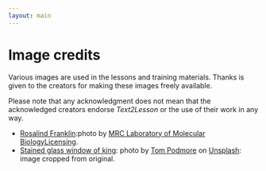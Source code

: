 ```yaml
---
layout: main
---
```


# Image credits

Various images are used in the lessons and training materials. Thanks is given
to the creators for making these images freely available.

Please note that any acknowledgment does not mean that the acknowledged creators endorse _Text2Lesson_ or the use of their work in
any way.

- [Rosalind Franklin](scientist-dna.jpg):photo by [MRC Laboratory of Molecular Biology](https://commons.wikimedia.org/wiki/File:Rosalind_Franklin.jpg)[Licensing](https://creativecommons.org/licenses/by-sa/4.0/deed.en).
- [Stained glass window of king](king_window.jpg): photo by [Tom Podmore](https://unsplash.com/@tompodmore86?utm_source=unsplash&utm_medium=referral&utm_content=creditCopyText) on [Unsplash](https://unsplash.com/photos/U3xRdlt5vV0?utm_source=unsplash&utm_medium=referral&utm_content=creditCopyText): image cropped from original.
